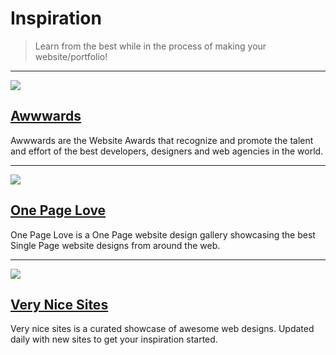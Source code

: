 # Inspiration

> Learn from the best while in the process of making your website/portfolio!

---

![](https://www.snipcart.com/media/9259/awwwards.jpg)

## [Awwwards](http://www.awwwards.com/)

Awwwards are the Website Awards that recognize and promote the talent and effort of the best developers, designers and web agencies in the world.

---

![](http://www.verbalplusvisual.com/wp-content/uploads/2013/06/thumb.jpeg)

## [One Page Love](https://onepagelove.com/)

One Page Love is a One Page website design gallery showcasing the best Single Page website designs from around the web.

---

![](http://verynicesites.s3.amazonaws.com/vnsmain.png)

## [Very Nice Sites](http://www.verynicesites.com/)

Very nice sites is a curated showcase of awesome web designs. Updated daily with new sites to get your inspiration started.
